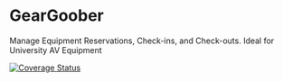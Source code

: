 # GearGoober
Manage Equipment Reservations, Check-ins, and Check-outs. Ideal for University AV Equipment


[![Coverage Status](https://coveralls.io/repos/github/PocketOfWeird/GearGoober/badge.svg?branch=master)](https://coveralls.io/github/PocketOfWeird/GearGoober?branch=master)
